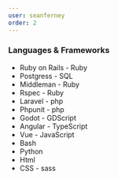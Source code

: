 ```yaml
---
user: seanferney
order: 2
---
```



### Languages & Frameworks

- Ruby on Rails - Ruby
- Postgress - SQL
- Middleman - Ruby
- Rspec - Ruby
- Laravel - php
- Phpunit - php
- Godot - GDScript
- Angular - TypeScript
- Vue - JavaScript
- Bash
- Python
- Html
- CSS - sass


